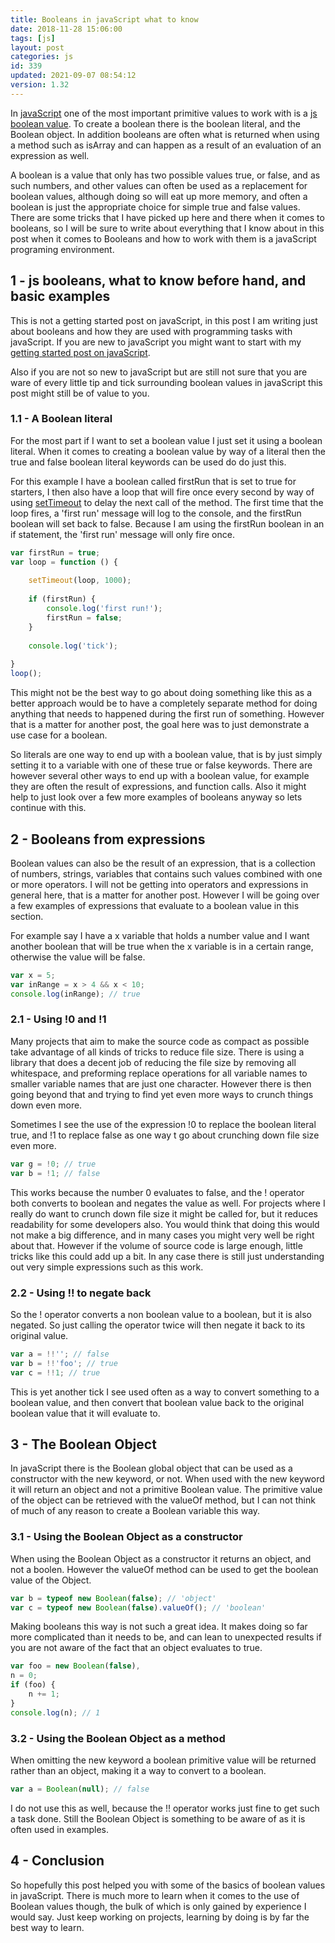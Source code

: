 ```yaml
---
title: Booleans in javaScript what to know
date: 2018-11-28 15:06:00
tags: [js]
layout: post
categories: js
id: 339
updated: 2021-09-07 08:54:12
version: 1.32
---
```


In [javaScript](https://en.wikipedia.org/wiki/JavaScript) one of the most important primitive values to work with is a [js boolean value](https://developer.mozilla.org/en-US/docs/Web/JavaScript/Reference/Global_Objects/Boolean). To create a boolean there is the boolean literal, and the Boolean object. In addition booleans are often what is returned when using a method such as isArray and can happen as a result of an evaluation of an expression as well. 

A boolean is a value that only has two possible values true, or false, and as such numbers, and other values can often be used as a replacement for boolean values, although doing so will eat up more memory, and often a boolean is just the appropriate choice for simple true and false values. There are some tricks that I have picked up here and there when it comes to booleans, so I will be sure to write about everything that I know about in this post when it comes to Booleans and how to work with them is a javaScript programing environment.

<!-- more -->

## 1 - js booleans, what to know before hand, and basic examples

This is not a getting started post on javaScript, in this post I am writing just about booleans and how they are used with programming tasks with javaScript. If you are new to javaScript you might want to start with my [getting started post on javaScript](/2018/11/27/js-getting-started/). 

Also if you are not so new to javaScript but are still not sure that you are ware of every little tip and tick surrounding boolean values in javaScript this post might still be of value to you.

### 1.1 - A Boolean literal

For the most part if I want to set a boolean value I just set it using a boolean literal. When it comes to creating a boolean value by way of a literal then the true and false boolean literal keywords can be used do do just this. 

For this example I have a boolean called firstRun that is set to true for starters, I then also have a loop that will fire once every second by way of using [setTimeout](/2018/12/06/js-settimeout/) to delay the next call of the method. The first time that the loop fires, a 'first run' message will log to the console, and the firstRun boolean will set back to false. Because I am using the firstRun boolean in an if statement, the 'first run' message will only fire once.

```js
var firstRun = true;
var loop = function () {
 
    setTimeout(loop, 1000);
 
    if (firstRun) {
        console.log('first run!');
        firstRun = false;
    }
 
    console.log('tick');
 
}
loop();
```

This might not be the best way to go about doing something like this as a better approach would be to have a completely separate method for doing anything that needs to happened during the first run of something. However that is a matter for another post, the goal here was to just demonstrate a use case for a boolean.

So literals are one way to end up with a boolean value, that is by just simply setting it to a variable with one of these true or false keywords. There are however several other ways to end up with a boolean value, for example they are often the result of expressions, and function calls. Also it might help to just look over a few more examples of booleans anyway so lets continue with this.

## 2 - Booleans from expressions

Boolean values can also be the result of an expression, that is a collection of numbers, strings, variables that contains such values combined with one or more operators. I will not be getting into operators and expressions in general here, that is a matter for another post. However I will be going over a few examples of expressions that evaluate to a boolean value in this section. 

For example say I have a x variable that holds a number value and I want another boolean that will be true when the x variable is in a certain range, otherwise the value will be false.

```js
var x = 5;
var inRange = x > 4 && x < 10;
console.log(inRange); // true
```

### 2.1 - Using !0 and !1

Many projects that aim to make the source code as compact as possible take advantage of all kinds of tricks to reduce file size. There is using a library that does a decent job of reducing the file size by removing all whitespace, and preforming replace operations for all variable names to smaller variable names that are just one character. However there is then going beyond that and trying to find yet even more ways to crunch things down even more. 

Sometimes I see the use of the expression !0 to replace the boolean literal true, and !1 to replace false as one way t go about crunching down file size even more.

```js
var g = !0; // true
var b = !1; // false
```

This works because the number 0 evaluates to false, and the ! operator both converts to boolean and negates the value as well. For projects where I really do want to crunch down file size it might be called for, but it reduces readability for some developers also. You would think that doing this would not make a big difference, and in many cases you might very well be right about that. However if the volume of source code is large enough, little tricks like this could add up a bit. In any case there is still just understanding out very simple expressions such as this work.

### 2.2 - Using !! to negate back

So the ! operator converts a non boolean value to a boolean, but it is also negated. So just calling the operator twice will then negate it back to its original value.

```js
var a = !!''; // false
var b = !!'foo'; // true
var c = !!1; // true
```

This is yet another tick I see used often as a way to convert something to a boolean value, and then convert that boolean value back to the original boolean value that it will evaluate to.

## 3 - The Boolean Object

In javaScript there is the Boolean global object that can be used as a constructor with the new keyword, or not. When used with the new keyword it will return an object and not a primitive Boolean value. The primitive value of the object can be retrieved with the valueOf method, but I can not think of much of any reason to create a Boolean variable this way.

### 3.1 - Using the Boolean Object as a constructor

When using the Boolean Object as a constructor it returns an object, and not a boolen. However the valueOf method can be used to get the boolean value of the Object.

```js
var b = typeof new Boolean(false); // 'object'
var c = typeof new Boolean(false).valueOf(); // 'boolean'
```

Making booleans this way is not such a great idea. It makes doing so far more complicated than it needs to be, and can lean to unexpected results if you are not aware of the fact that an object evaluates to true.

```js
var foo = new Boolean(false),
n = 0;
if (foo) {
    n += 1;
}
console.log(n); // 1
```

### 3.2 - Using the Boolean Object as a method

When omitting the new keyword a boolean primitive value will be returned rather than an object, making it a way to convert to a boolean.

```js
var a = Boolean(null); // false
```

I do not use this as well, because the !! operator works just fine to get such a task done. Still the Boolean Object is something to be aware of as it is often used in examples.

## 4 - Conclusion

So hopefully this post helped you with some of the basics of boolean values in javaScript. There is much more to learn when it comes to the use of Boolean values though, the bulk of which is only gained by experience I would say. Just keep working on projects, learning by doing is by far the best way to learn.